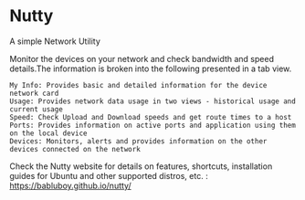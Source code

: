 # Nutty 
A simple Network Utility

Monitor the devices on your network and check bandwidth and speed details.The information is broken into the following presented in a tab view.

    My Info: Provides basic and detailed information for the device network card
    Usage: Provides network data usage in two views - historical usage and current usage
    Speed: Check Upload and Download speeds and get route times to a host
    Ports: Provides information on active ports and application using them on the local device
    Devices: Monitors, alerts and provides information on the other devices connected on the network

Check the Nutty website for details on features, shortcuts, installation guides for Ubuntu and other supported distros, etc. :
https://babluboy.github.io/nutty/
